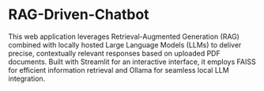 # RAG-Driven-Chatbot
This web application leverages Retrieval-Augmented Generation (RAG) combined with locally hosted Large Language Models (LLMs) to deliver precise, contextually relevant responses based on uploaded PDF documents. Built with Streamlit for an interactive interface, it employs FAISS for efficient information retrieval and Ollama for seamless local LLM integration.
